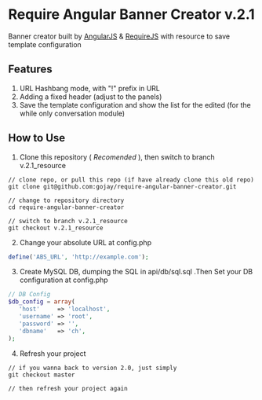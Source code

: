 Require Angular Banner Creator v.2.1
==============================

Banner creator built by [AngularJS](https://www.angularjs.org) &amp; [RequireJS](https://www.requirejs.org) with resource to save template configuration

Features
------
1. URL Hashbang mode, with "!" prefix in URL
2. Adding a fixed header (adjust to the panels)
3. Save the template configuration and show the list for the edited (for the while only conversation module)

How to Use
------

1. Clone this repository ( _Recomended_ ), then switch to branch v.2.1_resource

 ```
 // clone repo, or pull this repo (if have already clone this old repo)
git clone git@github.com:gojay/require-angular-banner-creator.git

// change to repository directory
cd require-angular-banner-creator

// switch to branch v.2.1_resource
git checkout v.2.1_resource

 ```

2. Change your absolute URL at config.php

 ```php
define('ABS_URL', 'http://example.com');
 ```

3. Create MySQL DB, dumping the SQL in api/db/sql.sql .Then Set your DB configuration at config.php

 ```php
// DB Config
$db_config = array(
	'host'     => 'localhost',
	'username' => 'root',
	'password' => '',
	'dbname'   => 'ch',
);
 ```

4. Refresh your project

```
// if you wanna back to version 2.0, just simply
git checkout master

// then refresh your project again

```